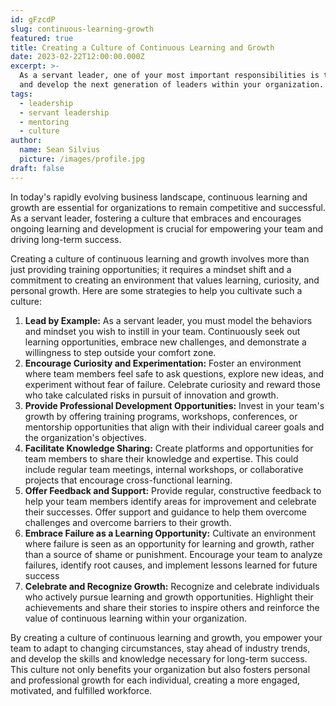 ```yaml
---
id: gFzcdP
slug: continuous-learning-growth
featured: true
title: Creating a Culture of Continuous Learning and Growth
date: 2023-02-22T12:00:00.000Z
excerpt: >-
  As a servant leader, one of your most important responsibilities is to nurture
  and develop the next generation of leaders within your organization.
tags:
  - leadership
  - servant leadership
  - mentoring
  - culture
author:
  name: Sean Silvius
  picture: /images/profile.jpg
draft: false
---
```


In today's rapidly evolving business landscape, continuous learning and growth are essential for organizations to remain competitive and successful. As a servant leader, fostering a culture that embraces and encourages ongoing learning and development is crucial for empowering your team and driving long-term success.

Creating a culture of continuous learning and growth involves more than just providing training opportunities; it requires a mindset shift and a commitment to creating an environment that values learning, curiosity, and personal growth. Here are some strategies to help you cultivate such a culture:

1. **Lead by Example:** As a servant leader, you must model the behaviors and mindset you wish to instill in your team. Continuously seek out learning opportunities, embrace new challenges, and demonstrate a willingness to step outside your comfort zone.
2. **Encourage Curiosity and Experimentation:** Foster an environment where team members feel safe to ask questions, explore new ideas, and experiment without fear of failure. Celebrate curiosity and reward those who take calculated risks in pursuit of innovation and growth.
3. **Provide Professional Development Opportunities:** Invest in your team's growth by offering training programs, workshops, conferences, or mentorship opportunities that align with their individual career goals and the organization's objectives.
4. **Facilitate Knowledge Sharing:** Create platforms and opportunities for team members to share their knowledge and expertise. This could include regular team meetings, internal workshops, or collaborative projects that encourage cross-functional learning.
5. **Offer Feedback and Support:** Provide regular, constructive feedback to help your team members identify areas for improvement and celebrate their successes. Offer support and guidance to help them overcome challenges and overcome barriers to their growth.
6. **Embrace Failure as a Learning Opportunity:** Cultivate an environment where failure is seen as an opportunity for learning and growth, rather than a source of shame or punishment. Encourage your team to analyze failures, identify root causes, and implement lessons learned for future success
7. **Celebrate and Recognize Growth:** Recognize and celebrate individuals who actively pursue learning and growth opportunities. Highlight their achievements and share their stories to inspire others and reinforce the value of continuous learning within your organization.

By creating a culture of continuous learning and growth, you empower your team to adapt to changing circumstances, stay ahead of industry trends, and develop the skills and knowledge necessary for long-term success. This culture not only benefits your organization but also fosters personal and professional growth for each individual, creating a more engaged, motivated, and fulfilled workforce.
